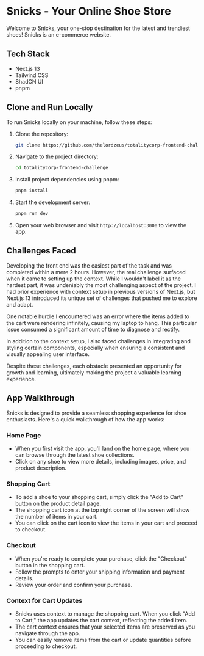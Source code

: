 # Snicks - Your Online Shoe Store

Welcome to Snicks, your one-stop destination for the latest and trendiest shoes! Snicks is an e-commerce website.

## Tech Stack

- Next.js 13
- Tailwind CSS
- ShadCN UI
- pnpm

## Clone and Run Locally

To run Snicks locally on your machine, follow these steps:

1. Clone the repository:

   ```bash
   git clone https://github.com/thelordzeus/totalitycorp-frontend-challenge
   ```

2. Navigate to the project directory:

   ```bash
   cd totalitycorp-frontend-challenge
   ```

3. Install project dependencies using pnpm:

   ```bash
   pnpm install
   ```

4. Start the development server:

   ```bash
   pnpm run dev
   ```

5. Open your web browser and visit `http://localhost:3000` to view the app.

## Challenges Faced

Developing the front end was the easiest part of the task and was completed within a mere 2 hours. However, the real challenge surfaced when it came to setting up the context. While I wouldn't label it as the hardest part, it was undeniably the most challenging aspect of the project. I had prior experience with context setup in previous versions of Next.js, but Next.js 13 introduced its unique set of challenges that pushed me to explore and adapt.

One notable hurdle I encountered was an error where the items added to the cart were rendering infinitely, causing my laptop to hang. This particular issue consumed a significant amount of time to diagnose and rectify.

In addition to the context setup, I also faced challenges in integrating and styling certain components, especially when ensuring a consistent and visually appealing user interface.

Despite these challenges, each obstacle presented an opportunity for growth and learning, ultimately making the project a valuable learning experience.

## App Walkthrough

Snicks is designed to provide a seamless shopping experience for shoe enthusiasts. Here's a quick walkthrough of how the app works:

### Home Page

- When you first visit the app, you'll land on the home page, where you can browse through the latest shoe collections.
- Click on any shoe to view more details, including images, price, and product description.

### Shopping Cart

- To add a shoe to your shopping cart, simply click the "Add to Cart" button on the product detail page.
- The shopping cart icon at the top right corner of the screen will show the number of items in your cart.
- You can click on the cart icon to view the items in your cart and proceed to checkout.

### Checkout

- When you're ready to complete your purchase, click the "Checkout" button in the shopping cart.
- Follow the prompts to enter your shipping information and payment details.
- Review your order and confirm your purchase.

### Context for Cart Updates

- Snicks uses context to manage the shopping cart. When you click "Add to Cart," the app updates the cart context, reflecting the added item.
- The cart context ensures that your selected items are preserved as you navigate through the app.
- You can easily remove items from the cart or update quantities before proceeding to checkout.
